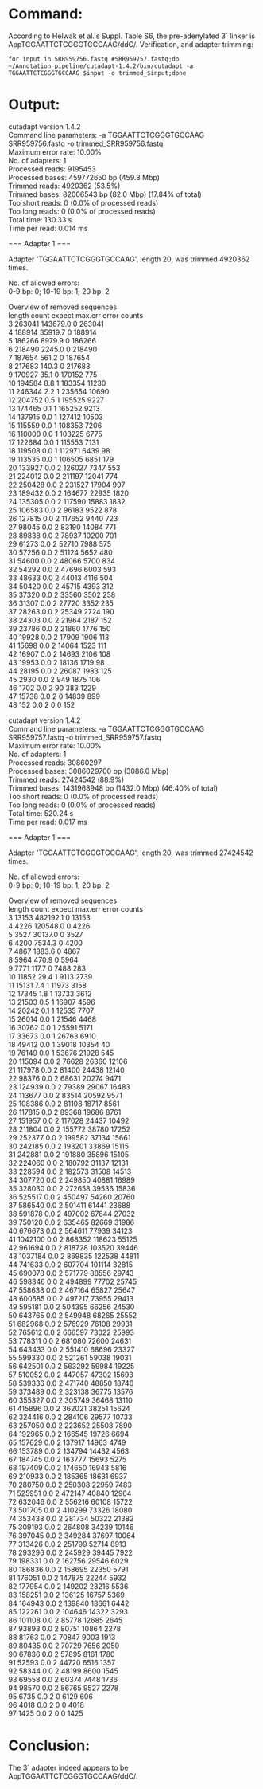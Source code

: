 # Command:

According to Helwak et al.'s Suppl. Table S6, the pre-adenylated 3´ linker is AppTGGAATTCTCGGGTGCCAAG/ddC/. Verification, and adapter trimming:

`for input in SRR959756.fastq #SRR959757.fastq;do ~/Annotation_pipeline/cutadapt-1.4.2/bin/cutadapt -a TGGAATTCTCGGGTGCCAAG $input -o trimmed_$input;done`

# Output:

cutadapt version 1.4.2  
Command line parameters: -a TGGAATTCTCGGGTGCCAAG SRR959756.fastq -o trimmed_SRR959756.fastq  
Maximum error rate: 10.00%  
   No. of adapters: 1  
   Processed reads:      9195453  
   Processed bases:    459772650 bp (459.8 Mbp)  
     Trimmed reads:      4920362 (53.5%)  
     Trimmed bases:     82006543 bp (82.0 Mbp) (17.84% of total)  
   Too short reads:            0 (0.0% of processed reads)  
    Too long reads:            0 (0.0% of processed reads)  
        Total time:    130.33 s  
     Time per read:      0.014 ms  
  
=== Adapter 1 ===  
  
Adapter 'TGGAATTCTCGGGTGCCAAG', length 20, was trimmed 4920362 times.  
  
No. of allowed errors:  
0-9 bp: 0; 10-19 bp: 1; 20 bp: 2  
  
Overview of removed sequences  
length  count   expect  max.err error counts  
3   263041  143679.0    0   263041  
4   188914  35919.7 0   188914  
5   186266  8979.9  0   186266  
6   218490  2245.0  0   218490  
7   187654  561.2   0   187654  
8   217683  140.3   0   217683  
9   170927  35.1    0   170152 775  
10  194584  8.8 1   183354 11230  
11  246344  2.2 1   235654 10690  
12  204752  0.5 1   195525 9227  
13  174465  0.1 1   165252 9213  
14  137915  0.0 1   127412 10503  
15  115559  0.0 1   108353 7206  
16  110000  0.0 1   103225 6775  
17  122684  0.0 1   115553 7131  
18  119508  0.0 1   112971 6439 98  
19  113535  0.0 1   106505 6851 179  
20  133927  0.0 2   126027 7347 553  
21  224012  0.0 2   211197 12041 774  
22  250428  0.0 2   231527 17904 997  
23  189432  0.0 2   164677 22935 1820  
24  135305  0.0 2   117590 15883 1832  
25  106583  0.0 2   96183 9522 878  
26  127815  0.0 2   117652 9440 723  
27  98045   0.0 2   83190 14084 771  
28  89838   0.0 2   78937 10200 701  
29  61273   0.0 2   52710 7988 575  
30  57256   0.0 2   51124 5652 480  
31  54600   0.0 2   48066 5700 834  
32  54292   0.0 2   47696 6003 593  
33  48633   0.0 2   44013 4116 504  
34  50420   0.0 2   45715 4393 312  
35  37320   0.0 2   33560 3502 258  
36  31307   0.0 2   27720 3352 235  
37  28263   0.0 2   25349 2724 190  
38  24303   0.0 2   21964 2187 152  
39  23786   0.0 2   21860 1776 150  
40  19928   0.0 2   17909 1906 113  
41  15698   0.0 2   14064 1523 111  
42  16907   0.0 2   14693 2106 108  
43  19953   0.0 2   18136 1719 98  
44  28195   0.0 2   26087 1983 125  
45  2930    0.0 2   949 1875 106  
46  1702    0.0 2   90 383 1229  
47  15738   0.0 2   0 14839 899  
48  152 0.0 2   0 0 152  
  
cutadapt version 1.4.2  
Command line parameters: -a TGGAATTCTCGGGTGCCAAG SRR959757.fastq -o trimmed_SRR959757.fastq  
Maximum error rate: 10.00%  
   No. of adapters: 1  
   Processed reads:     30860297  
   Processed bases:   3086029700 bp (3086.0 Mbp)  
     Trimmed reads:     27424542 (88.9%)  
     Trimmed bases:   1431968948 bp (1432.0 Mbp) (46.40% of total)  
   Too short reads:            0 (0.0% of processed reads)  
    Too long reads:            0 (0.0% of processed reads)  
        Total time:    520.24 s  
     Time per read:      0.017 ms  
  
=== Adapter 1 ===  
  
Adapter 'TGGAATTCTCGGGTGCCAAG', length 20, was trimmed 27424542 times.  
  
No. of allowed errors:  
0-9 bp: 0; 10-19 bp: 1; 20 bp: 2  
  
Overview of removed sequences  
length  count   expect  max.err error counts  
3   13153   482192.1    0   13153  
4   4226    120548.0    0   4226  
5   3527    30137.0 0   3527  
6   4200    7534.3  0   4200  
7   4867    1883.6  0   4867  
8   5964    470.9   0   5964  
9   7771    117.7   0   7488 283  
10  11852   29.4    1   9113 2739  
11  15131   7.4 1   11973 3158  
12  17345   1.8 1   13733 3612  
13  21503   0.5 1   16907 4596  
14  20242   0.1 1   12535 7707  
15  26014   0.0 1   21546 4468  
16  30762   0.0 1   25591 5171  
17  33673   0.0 1   26763 6910  
18  49412   0.0 1   39018 10354 40  
19  76149   0.0 1   53676 21928 545  
20  115094  0.0 2   76628 26360 12106  
21  117978  0.0 2   81400 24438 12140  
22  98376   0.0 2   68631 20274 9471  
23  124939  0.0 2   79389 29067 16483  
24  113677  0.0 2   83514 20592 9571  
25  108386  0.0 2   81108 18717 8561  
26  117815  0.0 2   89368 19686 8761  
27  151957  0.0 2   117028 24437 10492  
28  211804  0.0 2   155772 38780 17252  
29  252377  0.0 2   199582 37134 15661  
30  242185  0.0 2   193201 33869 15115  
31  242881  0.0 2   191880 35896 15105  
32  224060  0.0 2   180792 31137 12131  
33  228594  0.0 2   182573 31508 14513  
34  307720  0.0 2   249850 40881 16989  
35  328030  0.0 2   272658 39536 15836  
36  525517  0.0 2   450497 54260 20760  
37  586540  0.0 2   501411 61441 23688  
38  591878  0.0 2   497002 67844 27032  
39  750120  0.0 2   635465 82669 31986  
40  676673  0.0 2   564611 77939 34123  
41  1042100 0.0 2   868352 118623 55125  
42  961694  0.0 2   818728 103520 39446  
43  1037184 0.0 2   869835 122538 44811  
44  741633  0.0 2   607704 101114 32815  
45  690078  0.0 2   571779 88556 29743  
46  598346  0.0 2   494899 77702 25745  
47  558638  0.0 2   467164 65827 25647  
48  600585  0.0 2   497217 73955 29413  
49  595181  0.0 2   504395 66256 24530  
50  643765  0.0 2   549948 68265 25552  
51  682968  0.0 2   576929 76108 29931  
52  765612  0.0 2   666597 73022 25993  
53  778311  0.0 2   681080 72600 24631  
54  643433  0.0 2   551410 68696 23327  
55  599330  0.0 2   521261 59038 19031  
56  642501  0.0 2   563292 59984 19225  
57  510052  0.0 2   447057 47302 15693  
58  539336  0.0 2   471740 48850 18746  
59  373489  0.0 2   323138 36775 13576  
60  355327  0.0 2   305749 36468 13110  
61  415896  0.0 2   362021 38251 15624  
62  324416  0.0 2   284106 29577 10733  
63  257050  0.0 2   223652 25508 7890  
64  192965  0.0 2   166545 19726 6694  
65  157629  0.0 2   137917 14963 4749  
66  153789  0.0 2   134794 14432 4563  
67  184745  0.0 2   163777 15693 5275  
68  197409  0.0 2   174650 16943 5816  
69  210933  0.0 2   185365 18631 6937  
70  280750  0.0 2   250308 22959 7483  
71  525951  0.0 2   472147 40840 12964  
72  632046  0.0 2   556216 60108 15722  
73  501705  0.0 2   410299 73326 18080  
74  353438  0.0 2   281734 50322 21382  
75  309193  0.0 2   264808 34239 10146  
76  397045  0.0 2   349284 37697 10064  
77  313426  0.0 2   251799 52714 8913  
78  293296  0.0 2   245929 39445 7922  
79  198331  0.0 2   162756 29546 6029  
80  186836  0.0 2   158695 22350 5791  
81  176051  0.0 2   147875 22244 5932  
82  177954  0.0 2   149202 23216 5536  
83  158251  0.0 2   136125 16757 5369  
84  164943  0.0 2   139840 18661 6442  
85  122261  0.0 2   104646 14322 3293  
86  101108  0.0 2   85778 12685 2645  
87  93893   0.0 2   80751 10864 2278  
88  81763   0.0 2   70847 9003 1913  
89  80435   0.0 2   70729 7656 2050  
90  67836   0.0 2   57895 8161 1780  
91  52593   0.0 2   44720 6516 1357  
92  58344   0.0 2   48199 8600 1545  
93  69558   0.0 2   60374 7448 1736  
94  98570   0.0 2   86765 9527 2278  
95  6735    0.0 2   0 6129 606  
96  4018    0.0 2   0 0 4018  
97  1425    0.0 2   0 0 1425  

# Conclusion:

The 3´ adapter indeed appears to be AppTGGAATTCTCGGGTGCCAAG/ddC/.
